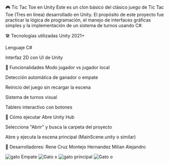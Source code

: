 🎮 Tic Tac Toe en Unity
Este es un clon básico del clásico juego de Tic Tac Toe (Tres en línea) desarrollado en Unity. El propósito de este proyecto fue practicar la lógica de programación, el manejo de interfaces gráficas simples y la implementación de un sistema de turnos usando C#.

🛠️ Tecnologías utilizadas
Unity 2021+

Lenguaje C#

Interfaz 2D con UI de Unity

🧠 Funcionalidades
Modo jugador vs jugador local

Detección automática de ganador o empate

Reinicio del juego sin recargar la escena

Sistema de turnos visual

Tablero interactivo con botones

🚀 Cómo ejecutar
Abre Unity Hub

Selecciona "Abrir" y busca la carpeta del proyecto

Abre y ejecuta la escena principal (MainScene.unity o similar)

👥 Desarrolladores:
Rene Cruz Montejo
Hernandez Milian Alejandro

![gato Empate](https://github.com/user-attachments/assets/bff94718-d73e-4644-8efc-78844b223b90)
![Gato x](https://github.com/user-attachments/assets/4d711f0d-4e9b-4029-9654-cc41489248d2)
![gato principal](https://github.com/user-attachments/assets/9fa5d88d-83a9-45d7-9353-f476960b1c63)
![Gato o](https://github.com/user-attachments/assets/f5dd659e-b746-4932-8aac-44fdfa761fca)
